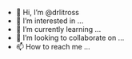 - 👋 Hi, I’m @drlitross
- 👀 I’m interested in ...
- 🌱 I’m currently learning ...
- 💞️ I’m looking to collaborate on ...
- 📫 How to reach me ...

<!---
drlitross/drlitross is a ✨ special ✨ repository because its `README.md` (this file) appears on your GitHub profile.
You can click the Preview link to take a look at your changes.
--->
